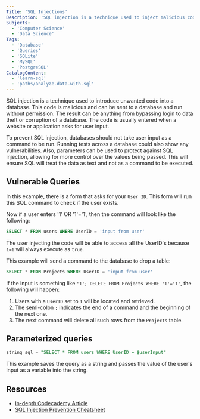 ```yaml
---
Title: 'SQL Injections'
Description: 'SQL injection is a technique used to inject malicious code into a database.'
Subjects:
  - 'Computer Science'
  - 'Data Science'
Tags:
  - 'Database'
  - 'Queries'
  - 'SQLite'
  - 'MySQL'
  - 'PostgreSQL'
CatalogContent:
  - 'learn-sql'
  - 'paths/analyze-data-with-sql'
---
```


SQL injection is a technique used to introduce unwanted code into a database. This code is malicious and can be sent to a database and run without permission. The result can be anything from bypassing login to data theft or corruption of a database. The code is usually entered when a website or application asks for user input.

To prevent SQL injection, databases should not take user input as a command to be run. Running tests across a database could also show any vulnerabilities. Also, parameters can be used to protect against SQL injection, allowing for more control over the values being passed. This will ensure SQL will treat the data as text and not as a command to be executed.

## Vulnerable Queries

In this example, there is a form that asks for your `User ID`. This form will run this SQL command to check if the user exists.

Now if a user enters '1' OR '1'='1', then the command will look like the following:

```sql
SELECT * FROM users WHERE UserID = 'input from user'
```

The user injecting the code will be able to access all the UserID's because `1=1` will always execute as `true`.

This example will send a command to the database to drop a table:

```sql
SELECT * FROM Projects WHERE UserID = 'input from user'
```

If the input is something like `'1'; DELETE FROM Projects WHERE '1'='1'`, the following will happen:

1. Users with a `UserID` set to `1` will be located and retrieved.
2. The semi-colon `;` indicates the end of a command and the beginning of the next one.
3. The next command will delete all such rows from the `Projects` table.

## Parameterized queries

```sql
string sql = "SELECT * FROM users WHERE UserID = $userInput"
```

This example saves the query as a string and passes the value of the user's input as a variable into the string.

## Resources

- [In-depth Codecademy Article](https://www.codecademy.com/courses/defending-express-applications-from-sql-injection-xss-csrf-attacks/articles/sql-injection)
- [SQL Injection Prevention Cheatsheet](https://www.codecademy.com/learn/seasp-defending-node-applications-from-sql-injection-xss-csrf-attacks/modules/seasp-preventing-sql-injection-attacks/cheatsheet)
